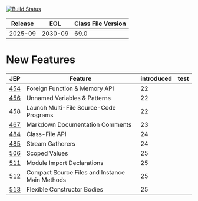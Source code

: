 [![Build Status](https://dev.azure.com/hbvk/java-test/_apis/build/status%2Fhbvk.java25?branchName=main)](https://dev.azure.com/hbvk/java-test/_build/latest?definitionId=44&branchName=main)

| Release | EOL     | Class File Version |
|---------|---------|--------------------|
| 2025-09 | 2030-09 | 69.0               |

# New Features

| JEP                                      | Feature                                        | introduced | test |
|------------------------------------------|------------------------------------------------|------------|------|
| [454](https://openjdk.java.net/jeps/454) | Foreign Function & Memory API                  | 22         |      |
| [456](https://openjdk.java.net/jeps/456) | Unnamed Variables & Patterns                   | 22         |      |
| [458](https://openjdk.java.net/jeps/458) | Launch Multi-File Source-Code Programs         | 22         |      |
| [467](https://openjdk.java.net/jeps/467) | Markdown Documentation Comments                | 23         |      |
| [484](https://openjdk.java.net/jeps/484) | Class-File API                                 | 24         |      |
| [485](https://openjdk.java.net/jeps/485) | Stream Gatherers                               | 24         |      |
| [506](https://openjdk.java.net/jeps/506) | Scoped Values                                  | 25         |      |
| [511](https://openjdk.java.net/jeps/511) | Module Import Declarations                     | 25         |      |
| [512](https://openjdk.java.net/jeps/512) | Compact Source Files and Instance Main Methods | 25         |      |
| [513](https://openjdk.java.net/jeps/513) | Flexible Constructor Bodies                    | 25         |      |
